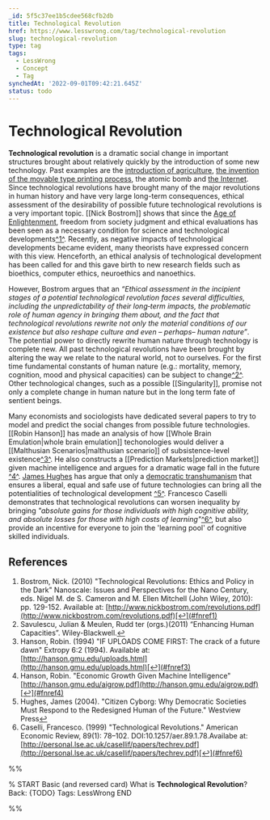 ```yaml
---
_id: 5f5c37ee1b5cdee568cfb2db
title: Technological Revolution
href: https://www.lesswrong.com/tag/technological-revolution
slug: technological-revolution
type: tag
tags:
  - LessWrong
  - Concept
  - Tag
synchedAt: '2022-09-01T09:42:21.645Z'
status: todo
---
```


# Technological Revolution

**Technological revolution** is a dramatic social change in important structures brought about relatively quickly by the introduction of some new technology. Past examples are the [introduction of agriculture](https://en.wikipedia.org/wiki/_Neolithic_Revolution), [the invention of the movable type printing process](https://en.wikipedia.org/wiki/_Printing_press#The_Printing_Revolution), the atomic bomb and [the Internet](https://en.wikipedia.org/wiki/Internet#Social_Impacts). Since technological revolutions have brought many of the major revolutions in human history and have very large long-term consequences, ethical assessment of the desirability of possible future technological revolutions is a very important topic. [[Nick Bostrom]] shows that since the [Age of Enlightenment](https://en.wikipedia.org/wiki/Age_of_Enlightenment), freedom from society judgment and ethical evaluations has been seen as a necessary condition for science and technological developments[^1^](#fn1). Recently, as negative impacts of technological developments became evident, many theorists have expressed concern with this view. Henceforth, an ethical analysis of technological development has been called for and this gave birth to new research fields such as bioethics, computer ethics, neuroethics and nanoethics.

However, Bostrom argues that an *“Ethical assessment in the incipient stages of a potential technological revolution faces several difficulties, including the unpredictability of their long‐term impacts, the problematic role of human agency in bringing them about, and the fact that technological revolutions rewrite not only the material conditions of our existence but also reshape culture and even – perhaps– human nature”*. The potential power to directly rewrite human nature through technology is complete new. All past technological revolutions have been brought by altering the way we relate to the natural world, not to ourselves. For the first time fundamental constants of human nature (e.g.: mortality, memory, cognition, mood and physical capacities) can be subject to change[^2^](#fn2). Other technological changes, such as a possible [[Singularity]], promise not only a complete change in human nature but in the long term fate of sentient beings.

Many economists and sociologists have dedicated several papers to try to model and predict the social changes from possible future technologies. [[Robin Hanson]] has made an analysis of how [[Whole Brain Emulation|whole brain emulation]] techonologies would deliver a [[Malthusian Scenarios|malthusian scenario]] of subsistence-level existence[^3^](#fn3). He also constructs a [[Prediction Markets|prediction market]] given machine intelligence and argues for a dramatic wage fall in the future [^4^](#fn4). [James Hughes](https://en.wikipedia.org/wiki/James_Hughes_(sociologist)) has argue that only a [democratic transhumanism](https://en.wikipedia.org/wiki/Democratic_transhumanism) that ensures a liberal, equal and safe use of future technologies can bring all the potentialities of technological development [^5^](#fn5). Francesco Caselli demonstrates that technological revolutions can worsen inequality by bringing *"absolute gains for those individuals with high cognitive ability, and absolute losses for those with high costs of learning"*[^6^](#fn6), but also provide an incentive for everyone to join the 'learning pool' of cognitive skilled individuals.

## References

1. Bostrom, Nick. (2010) "Technological Revolutions: Ethics and Policy in the Dark" Nanoscale: Issues and Perspectives for the Nano Century, eds. Nigel M. de S. Cameron and M. Ellen Mitchell (John Wiley, 2010): pp. 129-152. Available at: [http://www.nickbostrom.com/revolutions.pdf](http://www.nickbostrom.com/revolutions.pdf)[↩](#fnref1)
2. Savulescu, Julian & Meulen, Rudd ter (orgs.)(2011) “Enhancing Human Capacities”. Wiley-Blackwell.[↩](#fnref2)
3. Hanson, Robin. (1994) "IF UPLOADS COME FIRST: The crack of a future dawn" Extropy 6:2 (1994). Available at: [http://hanson.gmu.edu/uploads.html](http://hanson.gmu.edu/uploads.html)[↩](#fnref3)
4. Hanson, Robin. "Economic Growth Given Machine Intelligence"[http://hanson.gmu.edu/aigrow.pdf](http://hanson.gmu.edu/aigrow.pdf)[↩](#fnref4)
5. Hughes, James (2004). "Citizen Cyborg: Why Democratic Societies Must Respond to the Redesigned Human of the Future." Westview Press[↩](#fnref5)
6. Caselli, Francesco. (1999) "Technological Revolutions." American Economic Review, 89(1): 78–102. DOI:10.1257/aer.89.1.78.Availabe at: [http://personal.lse.ac.uk/casellif/papers/techrev.pdf](http://personal.lse.ac.uk/casellif/papers/techrev.pdf)[↩](#fnref6)


%%

% START
Basic (and reversed card)
What is **Technological Revolution**?
Back: {TODO}
Tags: LessWrong
END
<!--ID: 1663156965207-->


%%
	
